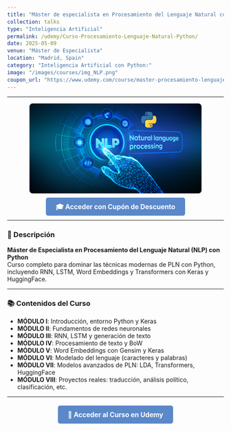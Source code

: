 ```yaml
---
title: "Máster de especialista en Procesamiento del Lenguaje Natural con Python"
collection: talks
type: "Inteligencia Artificial"
permalink: /udemy/Curso-Procesamiento-Lenguaje-Natural-Python/
date: 2025-05-09
venue: "Máster de Especialista"
location: "Madrid, Spain"
category: "Inteligencia Artificial con Python:"
image: "/images/courses/img_NLP.png"
coupon_url: "https://www.udemy.com/course/master-procesamiento-lenguaje-natural-nlp-python/?couponCode=MAR_2025"
---
```


<!-- ✅ Structured Data for SEO -->
<script type="application/ld+json">
{
  "@context": "https://schema.org",
  "@type": "Course",
  "name": "Máster de especialista en Procesamiento del Lenguaje Natural con Python",
  "description": "Máster en NLP con redes neuronales y deep learning en Python. Incluye proyectos con RNN, LSTM, Transformers y HuggingFace.",
  "provider": {
    "@type": "Organization",
    "name": "Udemy",
    "sameAs": "https://www.udemy.com"
  },
  "educationalCredentialAwarded": "Certificado de finalización",
  "inLanguage": "es",
  "url": "https://www.udemy.com/course/master-procesamiento-lenguaje-natural-nlp-python/?couponCode=MAR_2025",
  "image": "{{ site.url }}/images/courses/img_NLP.png"
}
</script>

<style>
.boton-udemy {
  background-color: #5a88c9;
  color: white;
  padding: 0.75em 1.5em;
  text-decoration: none !important;
  font-weight: bold;
  border-radius: 5px;
  font-size: 1.1em;
  transition: background-color 0.3s ease;
}
.boton-udemy:hover {
  background-color: #4e7abf;
  text-decoration: none !important;
}
.page__taxonomy {
  display: none !important;
}
</style>

---

<div style="text-align: center;">
  <img src="/images/courses/img_NLP.png" alt="Máster en NLP con Python" width="400" style="border-radius: 8px; border: 1px solid #ccc; margin-bottom: 1rem;">
</div>

<div style="text-align: center; margin-bottom: 1rem;">
  <a href="https://www.udemy.com/course/master-procesamiento-lenguaje-natural-nlp-python/?couponCode=MAR_2025" target="_blank" class="boton-udemy">
    🎓 Acceder con Cupón de Descuento
  </a>
</div>

---

### 📘 Descripción

**Máster de Especialista en Procesamiento del Lenguaje Natural (NLP) con Python**  
Curso completo para dominar las técnicas modernas de PLN con Python, incluyendo RNN, LSTM, Word Embeddings y Transformers con Keras y HuggingFace.

---

### 📚 Contenidos del Curso

- **MÓDULO I**: Introducción, entorno Python y Keras  
- **MÓDULO II**: Fundamentos de redes neuronales  
- **MÓDULO III**: RNN, LSTM y generación de texto  
- **MÓDULO IV**: Procesamiento de texto y BoW  
- **MÓDULO V**: Word Embeddings con Gensim y Keras  
- **MÓDULO VI**: Modelado del lenguaje (caracteres y palabras)  
- **MÓDULO VII**: Modelos avanzados de PLN: LDA, Transformers, HuggingFace  
- **MÓDULO VIII**: Proyectos reales: traducción, análisis político, clasificación, etc.

---

<div style="text-align: center; margin-top: 2rem;">
  <a href="https://www.udemy.com/course/master-procesamiento-lenguaje-natural-nlp-python/?couponCode=MAR_2025" target="_blank" class="boton-udemy">
    🚀 Acceder al Curso en Udemy
  </a>
</div>